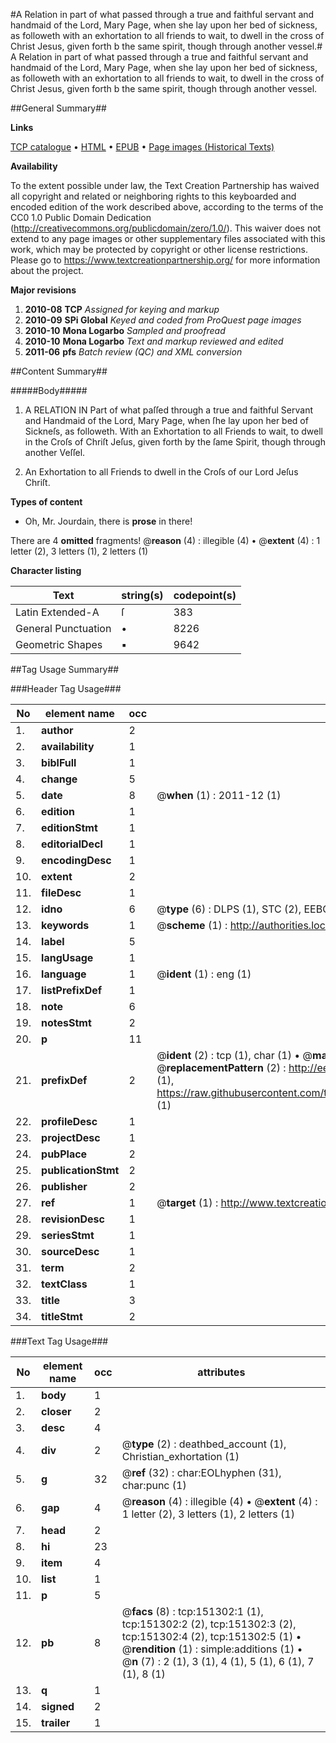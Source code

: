 #A Relation in part of what passed through a true and faithful servant and handmaid of the Lord, Mary Page, when she lay upon her bed of sickness, as followeth with an exhortation to all friends to wait, to dwell in the cross of Christ Jesus, given forth b the same spirit, though through another vessel.#
A Relation in part of what passed through a true and faithful servant and handmaid of the Lord, Mary Page, when she lay upon her bed of sickness, as followeth with an exhortation to all friends to wait, to dwell in the cross of Christ Jesus, given forth b the same spirit, though through another vessel.

##General Summary##

**Links**

[TCP catalogue](http://www.ota.ox.ac.uk/tcp/)  • 
[HTML](http://tei.it.ox.ac.uk/tcp/Texts-HTML/free/A92/A92347.html)  • 
[EPUB](http://tei.it.ox.ac.uk/tcp/Texts-EPUB/free/A92/A92347.epub) • 
[Page images (Historical Texts)](https://historicaltexts.jisc.ac.uk/eebo-42475148e)

**Availability**

To the extent possible under law, the Text Creation Partnership has waived all copyright and related or neighboring rights to this keyboarded and encoded edition of the work described above, according to the terms of the CC0 1.0 Public Domain Dedication (http://creativecommons.org/publicdomain/zero/1.0/). This waiver does not extend to any page images or other supplementary files associated with this work, which may be protected by copyright or other license restrictions. Please go to https://www.textcreationpartnership.org/ for more information about the project.

**Major revisions**

1. __2010-08__ __TCP__ *Assigned for keying and markup*
1. __2010-09__ __SPi Global__ *Keyed and coded from ProQuest page images*
1. __2010-10__ __Mona Logarbo__ *Sampled and proofread*
1. __2010-10__ __Mona Logarbo__ *Text and markup reviewed and edited*
1. __2011-06__ __pfs__ *Batch review (QC) and XML conversion*

##Content Summary##

#####Body#####

1. A RELATION IN Part of what paſſed through a true and faithful Servant and Handmaid of the Lord, Mary Page, when ſhe lay upon her bed of Sickneſs, as followeth. With an Exhortation to all Friends to wait, to dwell in the Croſs of Chriſt Jeſus, given forth by the ſame Spirit, though through another Veſſel.

1. An Exhortation to all Friends to dwell in the Croſs of our Lord Jeſus Chriſt.

**Types of content**

  * Oh, Mr. Jourdain, there is **prose** in there!

There are 4 **omitted** fragments! 
 @__reason__ (4) : illegible (4)  •  @__extent__ (4) : 1 letter (2), 3 letters (1), 2 letters (1)

**Character listing**


|Text|string(s)|codepoint(s)|
|---|---|---|
|Latin Extended-A|ſ|383|
|General Punctuation|•|8226|
|Geometric Shapes|▪|9642|

##Tag Usage Summary##

###Header Tag Usage###

|No|element name|occ|attributes|
|---|---|---|---|
|1.|__author__|2||
|2.|__availability__|1||
|3.|__biblFull__|1||
|4.|__change__|5||
|5.|__date__|8| @__when__ (1) : 2011-12 (1)|
|6.|__edition__|1||
|7.|__editionStmt__|1||
|8.|__editorialDecl__|1||
|9.|__encodingDesc__|1||
|10.|__extent__|2||
|11.|__fileDesc__|1||
|12.|__idno__|6| @__type__ (6) : DLPS (1), STC (2), EEBO-CITATION (1), OCLC (1), VID (1)|
|13.|__keywords__|1| @__scheme__ (1) : http://authorities.loc.gov/ (1)|
|14.|__label__|5||
|15.|__langUsage__|1||
|16.|__language__|1| @__ident__ (1) : eng (1)|
|17.|__listPrefixDef__|1||
|18.|__note__|6||
|19.|__notesStmt__|2||
|20.|__p__|11||
|21.|__prefixDef__|2| @__ident__ (2) : tcp (1), char (1)  •  @__matchPattern__ (2) : ([0-9\-]+):([0-9IVX]+) (1), (.+) (1)  •  @__replacementPattern__ (2) : http://eebo.chadwyck.com/downloadtiff?vid=$1&page=$2 (1), https://raw.githubusercontent.com/textcreationpartnership/Texts/master/tcpchars.xml#$1 (1)|
|22.|__profileDesc__|1||
|23.|__projectDesc__|1||
|24.|__pubPlace__|2||
|25.|__publicationStmt__|2||
|26.|__publisher__|2||
|27.|__ref__|1| @__target__ (1) : http://www.textcreationpartnership.org/docs/. (1)|
|28.|__revisionDesc__|1||
|29.|__seriesStmt__|1||
|30.|__sourceDesc__|1||
|31.|__term__|2||
|32.|__textClass__|1||
|33.|__title__|3||
|34.|__titleStmt__|2||


###Text Tag Usage###

|No|element name|occ|attributes|
|---|---|---|---|
|1.|__body__|1||
|2.|__closer__|2||
|3.|__desc__|4||
|4.|__div__|2| @__type__ (2) : deathbed_account (1), Christian_exhortation (1)|
|5.|__g__|32| @__ref__ (32) : char:EOLhyphen (31), char:punc (1)|
|6.|__gap__|4| @__reason__ (4) : illegible (4)  •  @__extent__ (4) : 1 letter (2), 3 letters (1), 2 letters (1)|
|7.|__head__|2||
|8.|__hi__|23||
|9.|__item__|4||
|10.|__list__|1||
|11.|__p__|5||
|12.|__pb__|8| @__facs__ (8) : tcp:151302:1 (1), tcp:151302:2 (2), tcp:151302:3 (2), tcp:151302:4 (2), tcp:151302:5 (1)  •  @__rendition__ (1) : simple:additions (1)  •  @__n__ (7) : 2 (1), 3 (1), 4 (1), 5 (1), 6 (1), 7 (1), 8 (1)|
|13.|__q__|1||
|14.|__signed__|2||
|15.|__trailer__|1||
